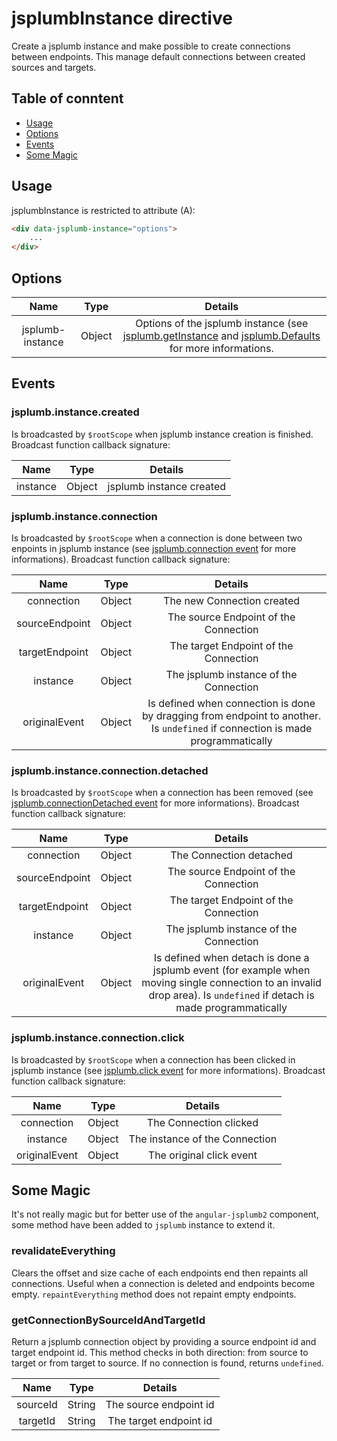 # jsplumbInstance directive

Create a jsplumb instance and make possible to create connections between endpoints. This manage default connections between created sources and targets.

## Table of conntent
* [Usage](#usage)
* [Options](#options)
* [Events](#events)
* [Some Magic](#some-magic)

## Usage

jsplumbInstance is restricted to attribute (A):

```html
<div data-jsplumb-instance="options">
    ...
</div>
```

## Options

| Name | Type | Details |
| :--: | :--: | :--: |
| jsplumb-instance | Object | Options of the jsplumb instance (see [jsplumb.getInstance](https://jsplumbtoolkit.com/community/apidocs/classes/jsPlumbInstance.html#method_getInstance) and [jsplumb.Defaults](https://jsplumbtoolkit.com/community/doc/defaults.html) for more informations. |

## Events
### jsplumb.instance.created
Is broadcasted by <code>$rootScope</code> when jsplumb instance creation is finished. Broadcast function callback signature:

| Name | Type | Details |
| :--: | :--: | :--: |
| instance | Object | jsplumb instance created |

### jsplumb.instance.connection
Is broadcasted by <code>$rootScope</code> when a connection is done between two enpoints in jsplumb instance (see [jsplumb.connection event](https://jsplumbtoolkit.com/community/doc/events.html#connectionEvents) for more informations). Broadcast function callback signature:

| Name | Type | Details |
| :--: | :--: | :--: |
| connection | Object | The new Connection created |
| sourceEndpoint | Object | The source Endpoint of the Connection |
| targetEndpoint | Object | The target Endpoint of the Connection |
| instance | Object | The jsplumb instance of the Connection |
| originalEvent | Object | Is defined when connection is done by dragging from endpoint to another. Is `undefined` if connection is made programmatically |

### jsplumb.instance.connection.detached
Is broadcasted by <code>$rootScope</code> when a connection has been removed (see [jsplumb.connectionDetached event](https://jsplumbtoolkit.com/community/doc/events.html#evt-connection-detached) for more informations). Broadcast function callback signature:

| Name | Type | Details |
| :--: | :--: | :--: |
| connection | Object | The Connection detached |
| sourceEndpoint | Object | The source Endpoint of the Connection |
| targetEndpoint | Object | The target Endpoint of the Connection |
| instance | Object | The jsplumb instance of the Connection |
| originalEvent | Object | Is defined when detach is done a jsplumb event (for example when moving single connection to an invalid drop area). Is `undefined` if detach is made programmatically |

### jsplumb.instance.connection.click
Is broadcasted by <code>$rootScope</code> when a connection has been clicked in jsplumb instance (see [jsplumb.click event](https://jsplumbtoolkit.com/community/doc/events.html#evt-click) for more informations). Broadcast function callback signature:

| Name | Type | Details |
| :--: | :--: | :--: |
| connection | Object | The Connection clicked |
| instance | Object | The instance of the Connection |
| originalEvent | Object | The original click event |

## Some Magic

It's not really magic but for better use of the `angular-jsplumb2` component, some method have been added to `jsplumb` instance to extend it.

### revalidateEverything

Clears the offset and size cache of each endpoints end then repaints all connections. Useful when a connection is deleted and endpoints become empty. `repaintEverything` method does not repaint empty endpoints.

### getConnectionBySourceIdAndTargetId

Return a jsplumb connection object by providing a source endpoint id and target endpoint id. This method checks in both direction: from source to target or from target to source. If no connection is found, returns `undefined`.

| Name | Type | Details |
| :--: | :--: | :--: |
| sourceId | String | The source endpoint id |
| targetId | String | The target endpoint id |
